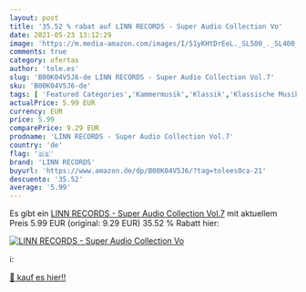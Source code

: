 ```yaml
---
layout: post
title: '35.52 % rabat auf LINN RECORDS - Super Audio Collection Vo'
date: 2021-05-23 13:12:29
image: 'https://m.media-amazon.com/images/I/51yKHtDrEeL._SL500_._SL400_.jpg'
comments: true
category: ofertas
author: 'tole.es'
slug: 'B00K04V5J6-de LINN RECORDS - Super Audio Collection Vol.7'
sku: 'B00K04V5J6-de'
tags: [ 'Featured Categories','Kammermusik','Klassik','Klassische Musik für Soloinstrumente','Konzerte, Symphonien & Orchestermusik','Musik Kategorien','Musik-CDs & Vinyl','Sinfonien','Super-Audio-CD','linn records', ]
actualPrice: 5.99 EUR
currency: EUR
price: 5.99
comparePrice: 9.29 EUR
prodname: 'LINN RECORDS - Super Audio Collection Vol.7'
country: 'de'
flag: '🇩🇪'
brand: 'LINN RECORDS'
buyurl: 'https://www.amazon.de/dp/B00K04V5J6/?tag=tolees0ca-21'
descuento: '35.52'
average: '5.99'
---
```


Es gibt ein [LINN RECORDS - Super Audio Collection Vol.7](https://www.amazon.de/dp/B00K04V5J6/?tag=tolees0ca-21) mit aktuellem Preis 5.99 EUR (original: 9.29 EUR) 35.52 % Rabatt hier:

[![LINN RECORDS - Super Audio Collection Vo](https://m.media-amazon.com/images/I/51yKHtDrEeL._SL500_._SL400_.jpg)](https://www.amazon.de/dp/B00K04V5J6/?tag=tolees0ca-21)

ℹ️:


[🛒 kauf es hier!!](https://www.amazon.de/dp/B00K04V5J6/?tag=tolees0ca-21)
